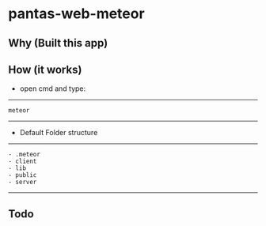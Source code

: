 # pantas-web-meteor

## Why (Built this app)

## How (it works)
- open cmd and type:
***
	meteor
***

- Default Folder structure
***
	- .meteor
	- client
	- lib
	- public
	- server
***

## Todo




